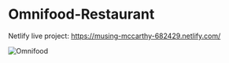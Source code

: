 # Omnifood-Restaurant

Netlify live project: https://musing-mccarthy-682429.netlify.com/

![Omnifood](https://user-images.githubusercontent.com/28485791/61142227-8949a000-a4cf-11e9-99d8-271328901d15.jpg)
